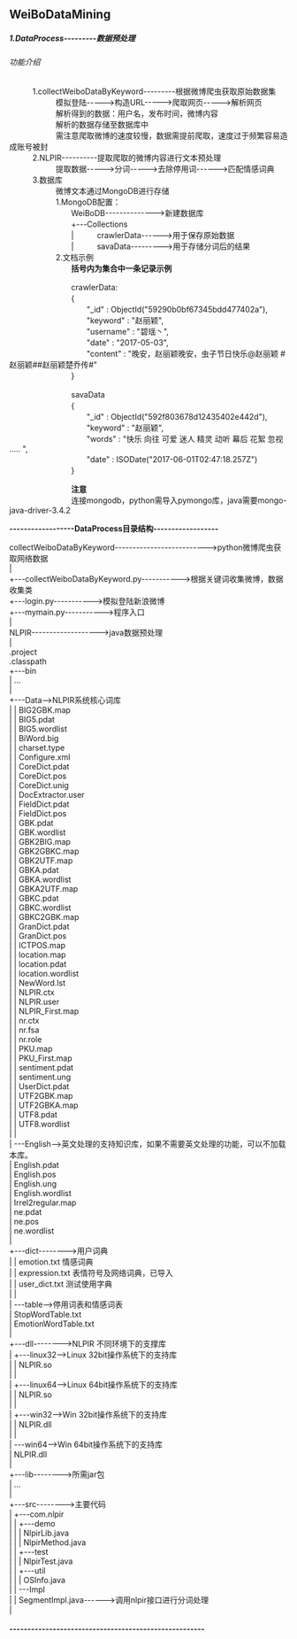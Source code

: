 ## WeiBoDataMining
##### 1.DataProcess---------数据预处理
###### 功能介绍
　　　1.collectWeiboDataByKeyword---------根据微博爬虫获取原始数据集<br>
　　　　　　模拟登陆----->构造URL----->爬取网页----->解析网页<br>
　　　　　　解析得到的数据：用户名，发布时间，微博内容<br>
　　　　　　解析的数据存储至数据库中<br>
　　　　　　需注意爬取微博的速度较慢，数据需提前爬取，速度过于频繁容易造成账号被封<br>
　　　2.NLPIR----------提取爬取的微博内容进行文本预处理<br>
　　　　　　提取数据----->分词----->去除停用词------>匹配情感词典<br>
　　　3.数据库<br>
　　　　　　微博文本通过MongoDB进行存储<br>
　　　　　　1.MongoDB配置：<br>
　　　　　　　　WeiBoDB-------------->新建数据库<br>
　　　　　　　　+---Collections<br>
　　　　　　　　|　　　crawlerData------>用于保存原始数据<br>
　　　　　　　　|　　　savaData--------->用于存储分词后的结果<br>
　　　　　　2.文档示例<br>
　　　　　　　　**括号内为集合中一条记录示例**<br>
 
　　　　　　　　crawlerData:<br>
　　　　　　　　{<br>
　　　　　　　　　　"_id" : ObjectId("59290b0bf67345bdd477402a"),<br>
　　　　　　　　　　"keyword" : "赵丽颖",<br>
　　　　　　　　　　"username" : "碧瑶丶",<br>
　　　　　　　　　　"date" : "2017-05-03",<br>
　　　　　　　　　　"content" : "晚安，赵丽颖晚安，虫子节日快乐@赵丽颖 #赵丽颖##赵丽颖楚乔传#"<br>
　　　　　　　　}<br>
 
　　　　　　　　savaData<br>
　　　　　　　　{<br>
　　　　　　　　　　"_id" : ObjectId("592f803678d12435402e442d"),<br>
　　　　　　　　　　"keyword" : "赵丽颖",<br>
　　　　　　　　　　"words" : "快乐 向往 可爱 迷人 精灵 动听 幕后 花絮 忽视 ..... ",<br>
　　　　　　　　　　"date" : ISODate("2017-06-01T02:47:18.257Z")<br>
　　　　　　　　}<br>
 
　　　　　　　　**注意**<br>
　　　　　　　　连接mongodb，python需导入pymongo库，java需要mongo-java-driver-3.4.2<br>
 
 
  
**------------------DataProcess目录结构------------------**<br>

collectWeiboDataByKeyword-------------------------->python微博爬虫获取网络数据<br>
|   <br>
+---collectWeiboDataByKeyword.py----------->根据关键词收集微博，数据收集类<br>
+---login.py----------->模拟登陆新浪微博<br>
+---mymain.py----------->程序入口<br>
|<br>
NLPIR------------------->java数据预处理<br>
|<br>
.project<br>
.classpath<br>
+---bin<br>
|   ...<br>
|<br>
+---Data-->NLPIR系统核心词库<br>
|   |   BIG2GBK.map<br>
|   |   BIG5.pdat<br>
|   |   BIG5.wordlist<br>
|   |   BiWord.big<br>
|   |   charset.type<br>
|   |   Configure.xml<br>
|   |   CoreDict.pdat<br>
|   |   CoreDict.pos<br>
|   |   CoreDict.unig<br>
|   |   DocExtractor.user<br>
|   |   FieldDict.pdat<br>
|   |   FieldDict.pos<br>
|   |   GBK.pdat<br>
|   |   GBK.wordlist<br>
|   |   GBK2BIG.map<br>
|   |   GBK2GBKC.map<br>
|   |   GBK2UTF.map<br>
|   |   GBKA.pdat<br>
|   |   GBKA.wordlist<br>
|   |   GBKA2UTF.map<br>
|   |   GBKC.pdat<br>
|   |   GBKC.wordlist<br>
|   |   GBKC2GBK.map<br>
|   |   GranDict.pdat<br>
|   |   GranDict.pos<br>
|   |   ICTPOS.map<br>
|   |   location.map<br>
|   |   location.pdat<br>
|   |   location.wordlist<br>
|   |   NewWord.lst<br>
|   |   NLPIR.ctx<br>
|   |   NLPIR.user<br>
|   |   NLPIR_First.map<br>
|   |   nr.ctx<br>
|   |   nr.fsa<br>
|   |   nr.role<br>
|   |   PKU.map<br>
|   |   PKU_First.map<br>
|   |   sentiment.pdat<br>
|   |   sentiment.ung<br>
|   |   UserDict.pdat<br>
|   |   UTF2GBK.map<br>
|   |   UTF2GBKA.map<br>
|   |   UTF8.pdat<br>
|   |   UTF8.wordlist<br>
|   |   <br>
|   \---English-->英文处理的支持知识库，如果不需要英文处理的功能，可以不加载本库。<br>
|           English.pdat<br>
|           English.pos<br>
|           English.ung<br>
|           English.wordlist<br>
|           Irrel2regular.map<br>
|           ne.pdat<br>
|           ne.pos<br>
|           ne.wordlist<br>
|<br>
+---dict-------->用户词典<br>
|   |   emotion.txt 情感词典<br>
|   |   expression.txt 表情符号及网络词典，已导入<br>
|   |   user_dict.txt 测试使用字典<br>
|   |   <br>
|   \---table-->停用词表和情感词表<br>
|           StopWordTable.txt<br>
|           EmotionWordTable.txt<br>
|<br>
+---dll-------->NLPIR 不同环境下的支撑库<br>
|   +---linux32-->Linux 32bit操作系统下的支持库<br>
|   |       NLPIR.so<br>
|   |       <br>
|   +---linux64-->Linux 64bit操作系统下的支持库<br>
|   |       NLPIR.so<br>
|   |       <br>
|   +---win32-->Win 32bit操作系统下的支持库<br>
|   |       NLPIR.dll<br>
|   |       <br>
|   \---win64-->Win 64bit操作系统下的支持库<br>
|           NLPIR.dll<br>
|<br>
+---lib-------->所需jar包<br>
|   ...<br>
|<br>
+---src-------->主要代码<br>
|   +---com.nlpir<br>
|   |   +---demo<br>
|   |   |       NlpirLib.java<br>
|   |   |       NlpirMethod.java<br>
|   |   +---test<br>
|   |   |       NlpirTest.java<br>
|   |   +---util<br>
|   |   |       OSInfo.java<br>
|   |   \---Impl<br>
|   |           SegmentImpl.java------>调用nlpir接口进行分词处理<br>
|<br>
<br>
**------------------------------------------------------**<br>
